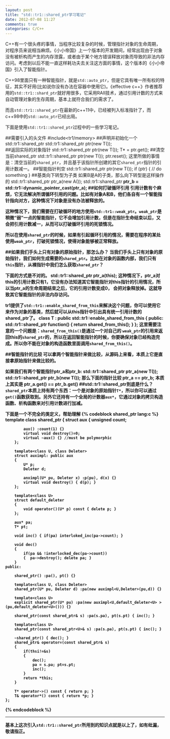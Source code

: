 ```yaml
---
layout: post
title: "std::tr1::shared_ptr学习笔记"
date: 2012-07-08 11:27
comments: true
categories: C/C++
---
```


C++有一个很头疼的事情，当程序比较复杂的时候，管理指针对象的生命周期，对程序员来说相当麻烦。《小小帝国》上一个版本的开发期间，经常出现由于对象没有被析构而产生的内存泄露，或者由于某个地方错误释放对象而导致的非法内存访问。考虑到以后不能一直这样耗功夫去关注这方面的事情，这个版本的《小小帝国》引入了智能指针。

C++98里面只有一种智能指针，就是`std::auto_ptr`，但是它具有唯一所有权的特征，其实不好用(比如说你没有办法在容器中使用它)。《effective c++》作者推荐用的`std::tr1::shard_ptr`就好用很多，它采用RAII技术，通过引用计数的方式来自动管理对象的生存周期，基本上就符合我们的需求了。

而且`std::tr1::shared_ptr`在最新的c++11中，已经被列入标准指针了，而c++98中的`std::auto_ptr`已经出局。

下面是使用`std::tr1::shared_ptr`过程中的一些学习笔记。

##需要引入的头文件
	#include<tr1/memory>
##声明并初始化一个std::tr1::shared_ptr
	std::tr1::shared_ptr<T> ptr(new T());  
##返回实际的对象指针
	std::tr1::shared_ptr<T> ptr(new T());
	T* = ptr.get();
##清空当前shared_ptr
	std::tr1::shared_ptr<T> ptr(new T());
	ptr.reset();
这里所做的事情是：清空当前的`shared_ptr`，并且基于该指针所创建的其它`shared_ptr`指针的引用计数减一。
##智能指针判空
	std::tr1::shared_ptr<T> ptr(new T());
	if (ptr) {
		// do something
	}
##基类向下转型为子类
如果B是A的子类，那么向下转型是这样操作的
	std::tr1::shared_ptr<A> ptr_a(new A());
	std::tr1::shared_ptr<B> ptr_b = std::tr1::dynamic_pointer_cast<B>(ptr_a);
##如何打破循环引用
引用计数有个麻烦，它无法解决所谓循环引用的问题。比如有对象A和B，他们各自有一个智能指针指向对方，这种情况下对象是没有办法被释放的。

这种情况下，我们需要在打破循环的地方使用`std::tr1::weak_ptr`。`weak_ptr`是稍微“弱”一点的智能指针，它不会增加引用计数，但是在指针生命结束以后，又会把引用计数减一，从而可以打破循环引用的死锁情况。

所以在使用`shared_ptr`的时候，如果有引起循环引用的情况，需要在程序的某处使用`weak_ptr`，打破死锁情况，使得对象能够被正常释放。

##如果我们手头上只有对象的原始指针，那怎么办？
当我们手头上只有对象的原始指针，我们如何生成需要的`shared_ptr`。比如在对象的函数内部，我们只有`this`指针，从裸指针中我们怎么获取`shared_ptr`？

下面的方式是不对的。
	std::tr1::shared_ptr<T> ptr_a(this);
这种情况下，ptr_a对this的引用计数只有1，它没有办法知道其它智能指针对this指针的引用情况，所以当ptr_a的生命周期结束之后，它的引用计数变成0， 会把对象释放掉。这就导致其它智能指针的非法内存访问。

tr1提供了`std::tr1::enable_shared_from_this`来解决这个问题，你可以使用它来作为对象的基类，然后就可以从this指针中引出具有统一引用计数的shared_ptr了。
	class T : public std::tr1::enable_shared_from_this<T> 
	{ 
	public: 
  		std::tr1::shared_ptr<T> function() { 
    		return shared_from_this(); 
  		} 
	}; 
这里需要注意的一个问题是：`shared_from_this()`是通过一个对自己的 `weak_ptr`的引用来返回this的`shared_ptr`的，所以在返回智能指针的时候，你要确保对象已经构造完成。所以你不能在对象的构造函数里面调用`shared_from_this()`。

##智能指针的比较
可以拿两个智能指针来做比较，从源码上来看，本质上它是直接拿原始指针来做比较的。

如果我们有两个智能指针ptr_a和ptr_b:
	std::tr1::shared_ptr<T> ptr_a(new T());
	std::tr1::shared_ptr<T> ptr_b(new T());
那么下面的指针比较
	ptr_a == ptr_b;
本质上其实是
	ptr_a.get() == ptr_b.get()
##std::tr1::shared_ptr到底是什么？ 
`shared_ptr`本质上持有两个东西：一个是对象的原始指针`T*`，所以你可以通过`get()`函数获取到。另外它还持有一个全局的计数器`aux*`，它通过对象的拷贝构造函数、析构函数来对引用计数进行加减。

下面是一个不完全的类定义，帮助理解
{% codeblock shared_ptr lang:c %}
	template<class T>
	class shared_ptr
	{
    	struct aux
    	{
        	unsigned count;

        	aux() :count(1) {}
        	virtual void destroy()=0;
        	virtual ~aux() {} //must be polymorphic
    	};

    	template<class U, class Deleter>
    	struct auximpl: public aux
    	{
        	U* p;
        	Deleter d;

        	anximpl(U* pu, Deleter x) :p(pu), d(x) {}
        	virtual void destroy() { d(p); } 
    	};
    
    	template<class U>
    	struct default_deleter
    	{
        	void operator()(U* p) const { delete p; }
    	};

    	aux* pa;
    	T* pt;

    	void inc() { if(pa) interloked_inc(pa->count); }

    	void dec() 
    	{ 
        	if(pa && !interlocked_dec(pa->count)) 
        	{  pa->destroy(); delete pa; }
    	}
    public:

    	shared_ptr() :pa(), pt() {}

    	template<class U, class Deleter>
    	shared_ptr(U* pu, Deleter d) :pa(new auximpl<U,Deleter>(pu,d)) {}

    	template<class U>
    	explicit shared_ptr(U* pu) :pa(new auximpl<U,default_deleter<U> >(pu,default_deleter<U>())) {}

    	shared_ptr(const shared_ptr& s) :pa(s.pa), pt(s.pt) { inc(); }

    	template<class U>
    	shared_ptr(const shared_ptr<U>& s) :pa(s.pa), pt(s.pt) { inc(); }

    	~shared_ptr() { dec(); }
		shared_ptr& operator=(const shared_ptr& s)
    	{
        	if(thsi!=&s)
        	{
            	dec();
            	pa = s.pa; pt=s.pt;
            	inc();
        	}        
        	return *this;
    	}

    	T* operator->() const { return p; }
    	T& operator*() const { return *p; }
	};
{% endcodeblock %}	
***
基本上这次引入`std::tr1::shared_ptr`所用到的知识点就是以上了，如有纰漏，敬请指正。